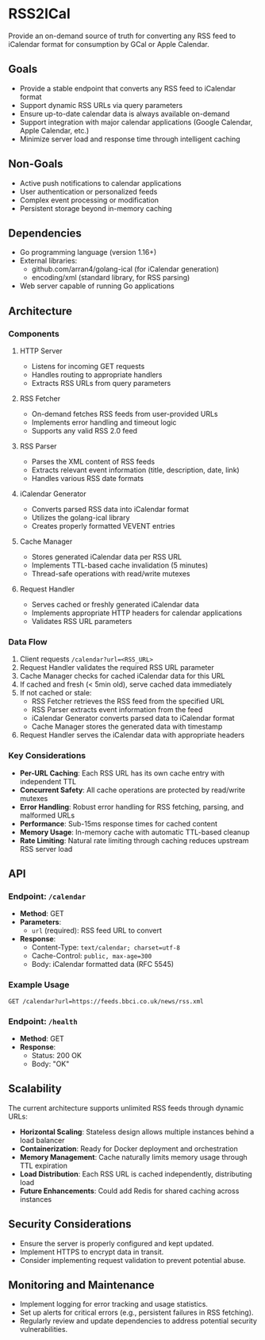 # RSS2ICal

Provide an on-demand source of truth for converting any RSS feed to iCalendar format for consumption by GCal or Apple Calendar.

## Goals
- Provide a stable endpoint that converts any RSS feed to iCalendar format
- Support dynamic RSS URLs via query parameters
- Ensure up-to-date calendar data is always available on-demand
- Support integration with major calendar applications (Google Calendar, Apple Calendar, etc.)
- Minimize server load and response time through intelligent caching

## Non-Goals
- Active push notifications to calendar applications
- User authentication or personalized feeds
- Complex event processing or modification
- Persistent storage beyond in-memory caching

## Dependencies
- Go programming language (version 1.16+)
- External libraries:
  - github.com/arran4/golang-ical (for iCalendar generation)
  - encoding/xml (standard library, for RSS parsing)
- Web server capable of running Go applications

## Architecture

### Components

1. HTTP Server
   - Listens for incoming GET requests
   - Handles routing to appropriate handlers
   - Extracts RSS URLs from query parameters

2. RSS Fetcher
   - On-demand fetches RSS feeds from user-provided URLs
   - Implements error handling and timeout logic
   - Supports any valid RSS 2.0 feed

3. RSS Parser
   - Parses the XML content of RSS feeds
   - Extracts relevant event information (title, description, date, link)
   - Handles various RSS date formats

4. iCalendar Generator
   - Converts parsed RSS data into iCalendar format
   - Utilizes the golang-ical library
   - Creates properly formatted VEVENT entries

5. Cache Manager
   - Stores generated iCalendar data per RSS URL
   - Implements TTL-based cache invalidation (5 minutes)
   - Thread-safe operations with read/write mutexes

6. Request Handler
   - Serves cached or freshly generated iCalendar data
   - Implements appropriate HTTP headers for calendar applications
   - Validates RSS URL parameters

### Data Flow

1. Client requests `/calendar?url=<RSS_URL>`
2. Request Handler validates the required RSS URL parameter
3. Cache Manager checks for cached iCalendar data for this URL
4. If cached and fresh (< 5min old), serve cached data immediately
5. If not cached or stale:
   - RSS Fetcher retrieves the RSS feed from the specified URL
   - RSS Parser extracts event information from the feed
   - iCalendar Generator converts parsed data to iCalendar format
   - Cache Manager stores the generated data with timestamp
6. Request Handler serves the iCalendar data with appropriate headers

### Key Considerations

- **Per-URL Caching**: Each RSS URL has its own cache entry with independent TTL
- **Concurrent Safety**: All cache operations are protected by read/write mutexes
- **Error Handling**: Robust error handling for RSS fetching, parsing, and malformed URLs
- **Performance**: Sub-15ms response times for cached content
- **Memory Usage**: In-memory cache with automatic TTL-based cleanup
- **Rate Limiting**: Natural rate limiting through caching reduces upstream RSS server load

## API

### Endpoint: `/calendar`
- **Method**: GET
- **Parameters**: 
  - `url` (required): RSS feed URL to convert
- **Response**: 
  - Content-Type: `text/calendar; charset=utf-8`
  - Cache-Control: `public, max-age=300`
  - Body: iCalendar formatted data (RFC 5545)

### Example Usage
```
GET /calendar?url=https://feeds.bbci.co.uk/news/rss.xml
```

### Endpoint: `/health`
- **Method**: GET
- **Response**: 
  - Status: 200 OK
  - Body: "OK"

## Scalability

The current architecture supports unlimited RSS feeds through dynamic URLs:
- **Horizontal Scaling**: Stateless design allows multiple instances behind a load balancer
- **Containerization**: Ready for Docker deployment and orchestration
- **Memory Management**: Cache naturally limits memory usage through TTL expiration
- **Load Distribution**: Each RSS URL is cached independently, distributing load
- **Future Enhancements**: Could add Redis for shared caching across instances

## Security Considerations

- Ensure the server is properly configured and kept updated.
- Implement HTTPS to encrypt data in transit.
- Consider implementing request validation to prevent potential abuse.

## Monitoring and Maintenance

- Implement logging for error tracking and usage statistics.
- Set up alerts for critical errors (e.g., persistent failures in RSS fetching).
- Regularly review and update dependencies to address potential security vulnerabilities.
